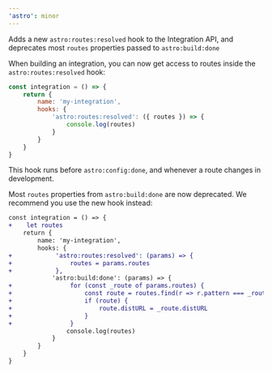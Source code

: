 ```yaml
---
'astro': minor
---
```


Adds a new `astro:routes:resolved` hook to the Integration API, and deprecates most `routes` properties passed to `astro:build:done`

When building an integration, you can now get access to routes inside the `astro:routes:resolved` hook:

```js
const integration = () => {
    return {
        name: 'my-integration',
        hooks: {
            'astro:routes:resolved': ({ routes }) => {
                console.log(routes)
            }
        }
    }
}
```

This hook runs before `astro:config:done`, and whenever a route changes in development.

Most `routes` properties from `astro:build:done` are now deprecated. We recommend you use the new hook instead:

```diff
const integration = () => {
+    let routes
    return {
        name: 'my-integration',
        hooks: {
+            'astro:routes:resolved': (params) => {
+                routes = params.routes
+            },
            'astro:build:done': (params) => {
+                for (const _route of params.routes) {
+                    const route = routes.find(r => r.pattern === _route.route)
+                    if (route) {
+                        route.distURL = _route.distURL
+                    }
+                }
                console.log(routes)
            }
        }
    }
}
```